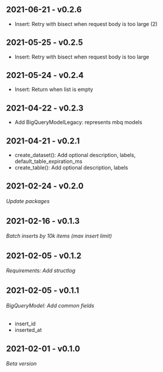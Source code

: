 ## 2021-06-21 - v0.2.6
 - Insert: Retry with bisect when request body is too large (2)

## 2021-05-25 - v0.2.5
 - Insert: Retry with bisect when request body is too large

## 2021-05-24 - v0.2.4
 - Insert: Return when list is empty

## 2021-04-22 - v0.2.3
 - Add BigQueryModelLegacy: represents mbq models

## 2021-04-21 - v0.2.1
 - create_dataset(): Add optional description, labels, default_table_expiration_ms
 - create_table(): Add optional description, labels

## 2021-02-24 - v0.2.0
###### Update packages

## 2021-02-16 - v0.1.3
###### Batch inserts by 10k items (max insert limit)

## 2021-02-05 - v0.1.2
###### Requirements: Add structlog

## 2021-02-05 - v0.1.1
###### BigQueryModel: Add common fields

 - insert_id
 - inserted_at

## 2021-02-01 - v0.1.0
###### Beta version
